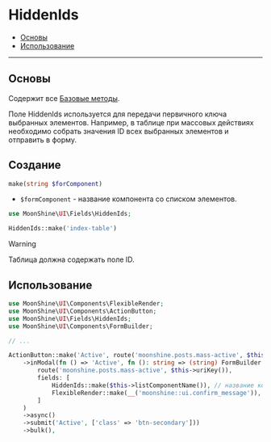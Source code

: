 # HiddenIds

- [Основы](#basics)
- [Использование](#use)

---

<a name="basics"></a>
## Основы

Содержит все [Базовые методы](/docs/{{version}}/fields/basic-methods).

Поле HiddenIds используется для передачи первичного ключа выбранных элементов. Например, в таблице при массовых действиях необходимо собрать значения ID всех выбранных элементов и отправить в форму.

<a name="make"></a>
## Создание

```php
make(string $forComponent)
```

- `$formComponent` - название компонента со списком элементов.

```php
use MoonShine\UI\Fields\HiddenIds;

HiddenIds::make('index-table')
```

> [!WARNING]
> Таблица должна содержать поле ID.

<a name="use"></a>
## Использование

```php
use MoonShine\UI\Components\FlexibleRender;
use MoonShine\UI\Components\ActionButton;
use MoonShine\UI\Fields\HiddenIds;
use MoonShine\UI\Components\FormBuilder;

// ...

ActionButton::make('Active', route('moonshine.posts.mass-active', $this->uriKey()))
    ->inModal(fn () => 'Active', fn (): string => (string) FormBuilder::make(
        route('moonshine.posts.mass-active', $this->uriKey()),
        fields: [
            HiddenIds::make($this->listComponentName()), // название компонента, из которого необходимо получить ID
            FlexibleRender::make(__('moonshine::ui.confirm_message')),
        ]
    )
    ->async()
    ->submit('Active', ['class' => 'btn-secondary']))
    ->bulk(),
```
